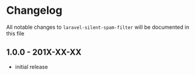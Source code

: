 # Changelog

All notable changes to `laravel-silent-spam-filter` will be documented in this file

## 1.0.0 - 201X-XX-XX

- initial release
